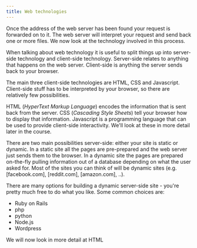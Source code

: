```yaml
---
title: Web technologies
---
```


Once the address of the web server has been found your request is forwarded on to it. The web server will interpret your request and send back one or more files. We now look at the technology involved in this process.

When talking about web technology it is useful to split things up into server-side technology and client-side technology. Server-side relates to anything that happens on the web server. Client-side is anything the server sends back to your browser.

The main three client-side technologies are HTML, CSS and Javascript. Client-side stuff has to be interpreted by your browser, so there are relatively few possibilities.

HTML (_HyperText Markup Language_) encodes the information that is sent back from the server. CSS (_Cascading Style Sheets_) tell your browser how to display that information. Javascript is a programming language that can be used to provide client-side interactivity. We'll look at these in more detail later in the course.

There are two main possibilities server-side: either your site is static or dynamic. In a static site all the pages are pre-prepared and the web server just sends them to the browser. In a dynamic site the pages are prepared on-the-fly pulling information out of a database depending on what the user asked for. Most of the sites you can think of will be dynamic sites (e.g. [facebook.com], [reddit.com], [amazon.com], ..).

There are many options for building a dynamic server-side site - you're pretty much free to do what you like. Some common choices are:
- Ruby on Rails
- php
- python
- Node.js
- Wordpress

We will now look in more detail at HTML